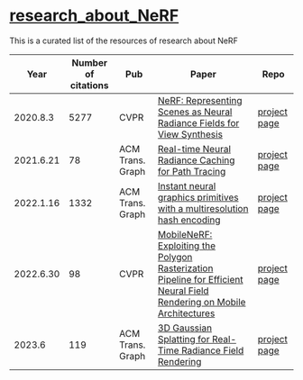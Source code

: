 # [research_about_NeRF](https://github.com/huzhenbang/research_about_NeRF)

This is a curated list of the resources of research about NeRF 

| Year | Number of citations | Pub | Paper | Repo |
| -------- |  -------- | -------- | -------- | -------- | 
|2020.8.3|5277|CVPR|[NeRF: Representing Scenes as Neural Radiance Fields for View Synthesis](https://arxiv.org/abs/2003.08934)|[project page](https://github.com/bmild/nerf) |
|2021.6.21|78|ACM Trans. Graph|[Real-time Neural Radiance Caching for Path Tracing](https://research.nvidia.com/publication/2021-06_real-time-neural-radiance-caching-path-tracing)|[project page](https://research.nvidia.com/publication/2021-06_real-time-neural-radiance-caching-path-tracing) |
|2022.1.16|1332|ACM Trans. Graph|[Instant neural graphics primitives with a multiresolution hash encoding](https://arxiv.org/abs/2201.05989)|[project page](https://nvlabs.github.io/instant-ngp/)|
|2022.6.30|98|CVPR|[MobileNeRF: Exploiting the Polygon Rasterization Pipeline for Efficient Neural Field Rendering on Mobile Architectures](https://arxiv.org/abs/2208.00277)| [project page](http://mobile-nerf.github.io/)|
|2023.6|119|ACM Trans. Graph|[3D Gaussian Splatting for Real-Time Radiance Field Rendering](https://arxiv.org/abs/2308.04079)|[project page](https://github.com/graphdeco-inria/gaussian-splatting) |
